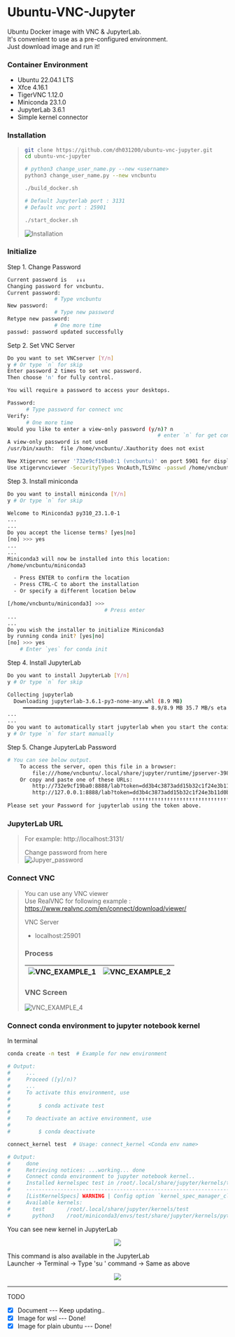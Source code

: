 # Ubuntu-VNC-Jupyter  
Ubuntu Docker image with VNC & JupyterLab.   
It's convenient to use as a pre-configured environment.   
Just download image and run it!

### Container Environment   
+ Ubuntu 22.04.1 LTS
+ Xfce 4.16.1
+ TigerVNC 1.12.0
+ Miniconda 23.1.0
+ JupyterLab 3.6.1
+ Simple kernel connector


### Installation
> ```bash
> git clone https://github.com/dh031200/ubuntu-vnc-jupyter.git
> cd ubuntu-vnc-jupyter
> 
> # python3 change_user_name.py --new <username>
> python3 change_user_name.py --new vncbuntu
> 
> ./build_docker.sh
> 
> # Default Jupyterlab port : 3131
> # Default vnc port : 25901
> 
> ./start_docker.sh
> ```
> ![Installation](/assets/installation.png)


### Initialize
Step 1. Change Password
```bash
Current password is   ↓↓↓
Changing password for vncbuntu.
Current password: 
               # Type vncbuntu
New password:
               # Type new password
Retype new password:
               # One more time
passwd: password updated successfully
```
Setp 2. Set VNC Server
```bash
Do you want to set VNCserver [Y/n]
y # Or type `n` for skip
Enter password 2 times to set vnc password.
Then choose 'n' for fully control.

You will require a password to access your desktops.

Password:
      # Type password for connect vnc
Verify:
      # One more time
Would you like to enter a view-only password (y/n)? n
                                                # enter `n` for get control
A view-only password is not used
/usr/bin/xauth:  file /home/vncbuntu/.Xauthority does not exist

New Xtigervnc server '732e9cf19ba0:1 (vncbuntu)' on port 5901 for display :1.
Use xtigervncviewer -SecurityTypes VncAuth,TLSVnc -passwd /home/vncbuntu/.vnc/passwd 732e9cf19ba0:1 to connect to the VNC server.
```
Step 3. Install miniconda
```bash
Do you want to install miniconda [Y/n]
y # Or type `n` for skip

Welcome to Miniconda3 py310_23.1.0-1
...
...
Do you accept the license terms? [yes|no]
[no] >>> yes
...
...
Miniconda3 will now be installed into this location:
/home/vncbuntu/miniconda3

  - Press ENTER to confirm the location
  - Press CTRL-C to abort the installation
  - Or specify a different location below

[/home/vncbuntu/miniconda3] >>>
                               # Press enter
...
...
Do you wish the installer to initialize Miniconda3
by running conda init? [yes|no]
[no] >>> yes
    # Enter `yes` for conda init
```
Step 4. Install JupyterLab
```bash
Do you want to install JupyterLab [Y/n]
y # Or type `n` for skip

Collecting jupyterlab
  Downloading jupyterlab-3.6.1-py3-none-any.whl (8.9 MB)
     ━━━━━━━━━━━━━━━━━━━━━━━━━━━━━━━━━━━━━━━━ 8.9/8.9 MB 35.7 MB/s eta 0:00:00
...
...
Do you want to automatically start jupyterlab when you start the container? [Y/n]
y # Or type `n` for start manually
```
Step 5. Change JupyterLab Password
```bash
# You can see below output.
    To access the server, open this file in a browser:
        file:///home/vncbuntu/.local/share/jupyter/runtime/jpserver-398-open.html
    Or copy and paste one of these URLs:
        http://732e9cf19ba0:8888/lab?token=dd3b4c3873add15b32c1f24e3b11d0b6a983fd263c1fd692
        http://127.0.0.1:8888/lab?token=dd3b4c3873add15b32c1f24e3b11d0b6a983fd263c1fd692
                                        ↑↑↑↑↑↑↑↑↑↑↑↑↑↑↑↑↑↑↑↑↑↑↑↑↑↑↑↑↑↑↑↑↑↑↑↑↑↑↑↑↑↑↑↑
Please set your Password for jupyterlab using the token above.
```

   
[//]: # (### For Windows wsl2   )

[//]: # (Download docker image: [GoogleDrive]&#40;https://drive.google.com/file/d/133tIwrNBrx5wNwVRdL5n2RJqEXBeC2Vo/view?usp=share_link&#41;   )

[//]: # (```bash)

[//]: # (docker load -i ubuntu-vnc-jupyter-wsl2.tar)

[//]: # (# REPOSITORY                    TAG               IMAGE ID       CREATED             SIZE)

[//]: # (# ubuntu_vnc                    wsl2              472080eae2ad   About an hour ago   2.39GB)

[//]: # ()
[//]: # (# docker run -d -p <VNC_PORT>:5901 -p <JUPYERLAB_PORT>:8888 --name <NAME> --ipc=host --gpus all --privileged -v <DIR>:<DIR> ubuntu_vnc:wsl2 /start.sh && bash)

[//]: # (docker run -d -p 25901:5901 -p 9501:8888 --name dev --ipc=host --gpus all --privileged -v /mnt/d/Dev:/workspace ubuntu_vnc:wsl2 /start.sh && bash)

[//]: # ()
[//]: # (# CONTAINER ID   IMAGE                                 COMMAND                  CREATED             STATUS                    PORTS                                               NAMES)

[//]: # (# 74945c7f67dd   ubuntu_vnc:wsl2                       "/start.sh"              About an hour ago   Up About an hour          0.0.0.0:25901->5901/tcp, 0.0.0.0:9501->8888/tcp     dev)

[//]: # (```)
   
### JupyterLab URL   
> For example: http://localhost:3131/   
> 
> Change password from here   
> ![Jupyer_password](/assets/jupyter_password.png)
   
### Connect VNC
> You can use any VNC viewer   
> Use RealVNC for following example : https://www.realvnc.com/en/connect/download/viewer/   
>
> VNC Server   
> * localhost:25901   
>
>    
> ### Process
> ![VNC_EXAMPLE_1](/assets/vnc-1.png) |![VNC_EXAMPLE_2](/assets/vnc-2.png)
> -- | -- |
>   
> ### VNC Screen
> ![VNC_EXAMPLE_4](/assets/vnc-4.png)

  
### Connect conda environment to jupyter notebook kernel  
  
In terminal  
```sh 
conda create -n test  # Example for new environment

# Output:
#     ...  
#     Proceed ([y]/n)? 
#     ...
#     To activate this environment, use
#
#         $ conda activate test
#
#     To deactivate an active environment, use
#
#         $ conda deactivate

connect_kernel test  # Usage: connect_kernel <Conda env name>

# Output:
#     done
#     Retrieving notices: ...working... done
#     Connect conda environment to jupyter notebook kernel..
#     Installed kernelspec test in /root/.local/share/jupyter/kernels/test
#     ------------------------------------------------------------------------------------
#     [ListKernelSpecs] WARNING | Config option `kernel_spec_manager_class` not recognized by `ListKernelSpecs`.
#     Available kernels:
#       test       /root/.local/share/jupyter/kernels/test
#       python3    /root/miniconda3/envs/test/share/jupyter/kernels/python3

```  

You can see new kernel in JupyterLab   
<p align="center">
 <img src = "/assets/jupyter-3.png">
</p> 


This command is also available in the JupyterLab   
Launcher -> Terminal -> Type 'su <username>' command -> Same as above   
<p align="center">
 <img src = "/assets/jupyter-2_short.png">
</p>
   
--------   
TODO     
- [x] Document --- Keep updating..
- [X] Image for wsl  --- Done!
- [X] Image for plain ubuntu  --- Done!

